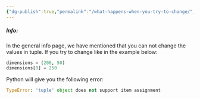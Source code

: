 ```yaml
---
{"dg-publish":true,"permalink":"/what-happens-when-you-try-to-change/","noteIcon":""}
---
```


##### Info:
In the general info page, we have mentioned that you can not change the values in tuple.
If you try to change like in the example below:

```python
dimensions = (200, 50)
dimensions[0] = 250
```

Python will give you the following error:

```python
TypeError: 'tuple' object does not support item assignment
```